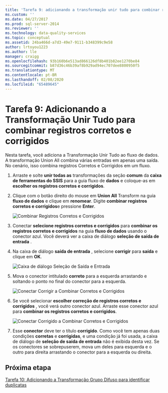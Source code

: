 ```yaml
---
title: 'Tarefa 9: adicionando a transformação unir tudo para combinar registros corretos e corrigidos | Microsoft Docs'
ms.custom: ''
ms.date: 04/27/2017
ms.prod: sql-server-2014
ms.reviewer: ''
ms.technology: data-quality-services
ms.topic: conceptual
ms.assetid: 24ba466d-a7d3-49e7-9111-b348399c9e58
author: lrtoyou1223
ms.author: lle
manager: craigg
ms.openlocfilehash: 93b160b6e513ad866126df8b401b82ee1270be84
ms.sourcegitcommit: b87d36c46b39af8b929ad94ec707dee8800950f5
ms.translationtype: MT
ms.contentlocale: pt-BR
ms.lasthandoff: 02/08/2020
ms.locfileid: "65489645"
---
```

# <a name="task-9-adding-union-all-transform-to-combine-correct-and-corrected-records"></a>Tarefa 9: Adicionando a Transformação Unir Tudo para combinar registros corretos e corrigidos
  Nesta tarefa, você adiciona a Transformação Unir Tudo ao fluxo de dados. A transformação Union All combina várias entradas em apenas uma saída. No cenário, isso combina registros Corretos e Corrigidos em um fluxo.  
  
1.  Arraste e solte **unir todas as** transformações da seção **comum** da **caixa de ferramentas do SSIS** para a guia fluxo de **dados** e coloque-as em **escolher os registros corretos e corrigidos**.  
  
2.  Clique com o botão direito do mouse em **Union All** Transform na guia **fluxo de dados** e clique em **renomear**. Digite **combinar registros corretos e corrigidos**e pressione **Enter**.  
  
     ![Combinar Registros Corretos e Corrigidos](../../2014/tutorials/media/et-addinguattocombinecacrecords-01.jpg "Combinar Registros Corretos e Corrigidos")  
  
3.  Conectar **selecione registros corretos e corrigidos** para **combinar os registros corretos e corrigidos** na guia **fluxo de dados** usando o conector azul. Você deverá ver a caixa de diálogo **seleção de saída de entrada** .  
  
4.  Na caixa de diálogo **saída de entrada** , selecione **corrigir** para **saída** e clique em **OK**.  
  
     ![Caixa de diálogo Seleção de Saída e Entrada](../../2014/tutorials/media/et-addinguattocombinecacrecords-02.jpg "Caixa de diálogo Seleção de Saída e Entrada")  
  
5.  Mova o conector intitulado **correto** para a esquerda arrastando e soltando o ponto no final do conector para a esquerda.  
  
     ![Conectar Corrigir a Combinar Corretos e Corrigidos](../../2014/tutorials/media/et-addinguattocombinecacrecords-03.jpg "Conectar Corrigir a Combinar Corretos e Corrigidos")  
  
6.  Se você selecionar **escolher correção de registros corretos e corrigidos** , você verá outro conector azul. Arraste esse conector azul para **combinar os registros corretos e corrigidos**.  
  
     ![Conectar Corrigido a Combinar Corretos e Corrigidos](../../2014/tutorials/media/et-addinguattocombinecacrecords-04.jpg "Conectar Corrigido a Combinar Corretos e Corrigidos")  
  
7.  Esse **conector** deve ter o título **corrigido**. Como você tem apenas duas condições **corretas** e **corrigidas**, e uma condição já foi usada, a caixa de diálogo de **seleção de saída de entrada** não é exibida desta vez. Se os conectores se sobrepuserem, mova um deles para esquerda e o outro para direita arrastando o conector para a esquerda ou direita.  
  
## <a name="next-step"></a>Próxima etapa  
 [Tarefa 10: Adicionando a Transformação Grupo Difuso para identificar duplicatas](../../2014/tutorials/task-10-adding-fuzzy-group-transform-to-identify-duplicates.md)  
  
  
